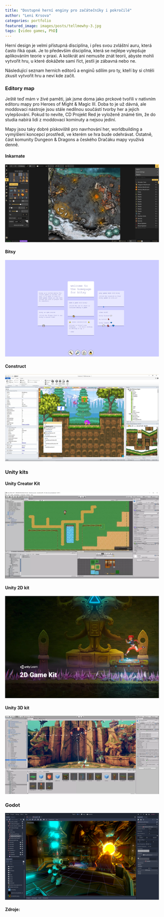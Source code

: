 ```yaml
---
title: "Dostupné herní enginy pro začátečníky i pokročilé"
author: "Leni Krsova"
categories: portfolio
featured_image: images/posts/tellmewhy-3.jpg
tags: [video games, PhD]
---
```


Herní design je velmi přístupná disciplína, i přes svou zvláštní auru, která často říká opak. Je to především disciplína, která se nejlépe vylepšuje aplikováním teorie v praxi. A kolikrát ani nemusíte znát teorii, abyste mohli vytvořit hru, u které dokážete sami říct, jestli je zábavná nebo ne. 

Následující seznam herních editorů a enginů sdílím pro ty, kteří by si chtěli zkusit vytvořit hru a neví kde začít.

### Editory map
Ještě teď mám v živé paměti, jak jsme doma jako prckové tvořili v nativním editoru mapy pro Heroes of Might & Magic III. Doba to je už dávná, ale moddovací nástroje jsou stále nedílnou součástí tvorby her a jejich vylepšování. Pokud to nevíte, CD Projekt Red je vyloženě známé tím, že do studia nabírá lidi z moddovací kominuty a nejsou jediní.

Mapy jsou taky dobré pískoviště pro navrhování her, worldbuilding a vymýšlení koncepcí prostředí, ve kterém se hra bude odehrávat. Ostatně, část komunity Dungeon & Dragons a českého Dračáku mapy využívá denně.

#### Inkarnate
![](/images/posts/engines/inkarnate.PNG)

#### Bitsy
![](/images/posts/engines/bitsy.PNG)

#### Construct
![](/images/posts/engines/construct.jpg)

### Unity kits

#### Unity Creator Kit
![](/images/posts/engines/unity-creator-kit.PNG)

#### Unity 2D kit
![](/images/posts/engines/unity-2dkit.PNG)

#### Unity 3D kit
![](/images/posts/engines/unity-3dkit.PNG)

### Godot
![](/images/posts/engines/godot.PNG)


#### Zdroje:
[^1]: https://gg.deals/dlc/basic-platformer-game-engine-for-construct-2-and-3/
